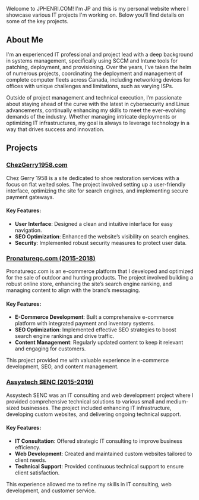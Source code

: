 
Welcome to JPHENRI.COM! I'm JP and this is my personal website where I showcase various IT projects I'm working on. Below you’ll find details on some of the key projects.

## About Me
I'm an experienced IT professional and project lead with a deep background in systems management, specifically using SCCM and Intune tools for patching, deployment, and provisioning. Over the years, I’ve taken the helm of numerous projects, coordinating the deployment and management of complete computer fleets across Canada, including networking devices for offices with unique challenges and limitations, such as varying ISPs.

Outside of project management and technical execution, I’m passionate about staying ahead of the curve with the latest in cybersecurity and Linux advancements, continually enhancing my skills to meet the ever-evolving demands of the industry. Whether managing intricate deployments or optimizing IT infrastructures, my goal is always to leverage technology in a way that drives success and innovation. 

## Projects

### [ChezGerry1958.com](https://chezgerry1958.com)
Chez Gerry 1958 is a site dedicated to shoe restoration services with a focus on flat welted soles. The project involved setting up a user-friendly interface, optimizing the site for search engines, and implementing secure payment gateways.

#### Key Features:
- **User Interface**: Designed a clean and intuitive interface for easy navigation.
- **SEO Optimization**: Enhanced the website’s visibility on search engines.
- **Security**: Implemented robust security measures to protect user data.

### [Pronatureqc.com (2015-2018)](https://web.archive.org/web/20171012223444/https://www.pronatureqc.com/)
Pronatureqc.com is an e-commerce platform that I developed and optimized for the sale of outdoor and hunting products. The project involved building a robust online store, enhancing the site’s search engine ranking, and managing content to align with the brand’s messaging.

#### Key Features:
- **E-Commerce Development**: Built a comprehensive e-commerce platform with integrated payment and inventory systems.
- **SEO Optimization**: Implemented effective SEO strategies to boost search engine rankings and drive traffic.
- **Content Management**: Regularly updated content to keep it relevant and engaging for customers.

This project provided me with valuable experience in e-commerce development, SEO, and content management.

### [Assystech SENC (2015-2019)](https://web.archive.org/web/20181229095915/https://assystech.com/)
Assystech SENC was an IT consulting and web development project where I provided comprehensive technical solutions to various small and medium-sized businesses. The project included enhancing IT infrastructure, developing custom websites, and delivering ongoing technical support.

#### Key Features:
- **IT Consultation**: Offered strategic IT consulting to improve business efficiency.
- **Web Development**: Created and maintained custom websites tailored to client needs.
- **Technical Support**: Provided continuous technical support to ensure client satisfaction.


This experience allowed me to refine my skills in IT consulting, web development, and customer service.
